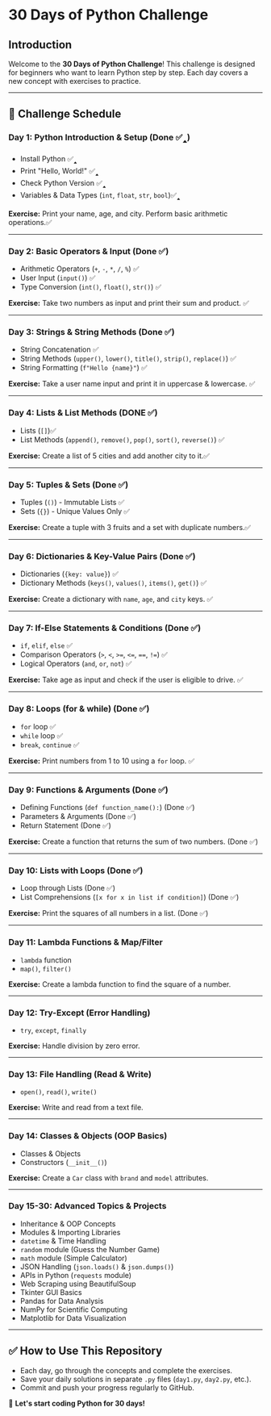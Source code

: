 # 30 Days of Python Challenge

## Introduction
Welcome to the **30 Days of Python Challenge**! This challenge is designed for beginners who want to learn Python step by step. Each day covers a new concept with exercises to practice.

---
## **📅 Challenge Schedule**

### **Day 1: Python Introduction & Setup**  (Done ✅🢑)
- Install Python  ✅🢑
- Print "Hello, World!" ✅🢑
- Check Python Version ✅🢑
- Variables & Data Types (`int`, `float`, `str`, `bool`)✅🢑

**Exercise:** Print your name, age, and city. Perform basic arithmetic operations.✅

---
### **Day 2: Basic Operators & Input** (Done ✅)
- Arithmetic Operators (`+`, `-`, `*`, `/`, `%`) ✅
- User Input (`input()`) ✅
- Type Conversion (`int()`, `float()`, `str()`) ✅

**Exercise:** Take two numbers as input and print their sum and product. ✅

---
### **Day 3: Strings & String Methods** (Done ✅)
- String Concatenation ✅
- String Methods (`upper()`, `lower()`, `title()`, `strip()`, `replace()`) ✅
- String Formatting (`f"Hello {name}"`) ✅

**Exercise:** Take a user name input and print it in uppercase & lowercase. ✅

---
### **Day 4: Lists & List Methods** (DONE ✅)
- Lists (`[]`)✅
- List Methods (`append()`, `remove()`, `pop()`, `sort()`, `reverse()`) ✅

**Exercise:** Create a list of 5 cities and add another city to it.✅

--- 
### **Day 5: Tuples & Sets**  (Done ✅)
- Tuples (`()`) - Immutable Lists ✅
- Sets (`{}`) - Unique Values Only ✅

**Exercise:** Create a tuple with 3 fruits and a set with duplicate numbers.✅

---
### **Day 6: Dictionaries & Key-Value Pairs** (Done ✅)
- Dictionaries (`{key: value}`) ✅
- Dictionary Methods (`keys()`, `values()`, `items()`, `get()`) ✅

**Exercise:** Create a dictionary with `name`, `age`, and `city` keys. ✅

---
### **Day 7: If-Else Statements & Conditions** (Done ✅)
- `if`, `elif`, `else` ✅
- Comparison Operators (`>`, `<`, `>=`, `<=`, `==`, `!=`) ✅
- Logical Operators (`and`, `or`, `not`) ✅

**Exercise:** Take age as input and check if the user is eligible to drive. ✅

---
### **Day 8: Loops (for & while)** (Done ✅)
- `for` loop  ✅
- `while` loop ✅
- `break`, `continue` ✅

**Exercise:** Print numbers from 1 to 10 using a `for` loop.  ✅

---
### **Day 9: Functions & Arguments**  (Done ✅)
- Defining Functions (`def function_name():`)   (Done ✅)
- Parameters & Arguments (Done ✅)
- Return Statement  (Done ✅)

**Exercise:** Create a function that returns the sum of two numbers. (Done ✅)

---
### **Day 10: Lists with Loops**   (Done ✅)
- Loop through Lists   (Done ✅)
- List Comprehensions (`[x for x in list if condition]`)   (Done ✅)

**Exercise:** Print the squares of all numbers in a list.    (Done ✅)

---
### **Day 11: Lambda Functions & Map/Filter**
- `lambda` function
- `map()`, `filter()`

**Exercise:** Create a lambda function to find the square of a number.

---
### **Day 12: Try-Except (Error Handling)**
- `try`, `except`, `finally`

**Exercise:** Handle division by zero error.

---
### **Day 13: File Handling (Read & Write)**
- `open()`, `read()`, `write()`

**Exercise:** Write and read from a text file.

---
### **Day 14: Classes & Objects (OOP Basics)**
- Classes & Objects
- Constructors (`__init__()`)

**Exercise:** Create a `Car` class with `brand` and `model` attributes.

---
### **Day 15-30: Advanced Topics & Projects**
- Inheritance & OOP Concepts
- Modules & Importing Libraries
- `datetime` & Time Handling
- `random` module (Guess the Number Game)
- `math` module (Simple Calculator)
- JSON Handling (`json.loads()` & `json.dumps()`)
- APIs in Python (`requests` module)
- Web Scraping using BeautifulSoup
- Tkinter GUI Basics
- Pandas for Data Analysis
- NumPy for Scientific Computing
- Matplotlib for Data Visualization

---
## **✅ How to Use This Repository**
- Each day, go through the concepts and complete the exercises.
- Save your daily solutions in separate `.py` files (`day1.py`, `day2.py`, etc.).
- Commit and push your progress regularly to GitHub.

🚀 **Let's start coding Python for 30 days!**

